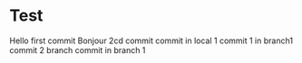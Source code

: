 # Test

Hello first commit
Bonjour 2cd commit
commit in local 1
commit 1 in branch1
commit 2  branch
 commit in branch 1
